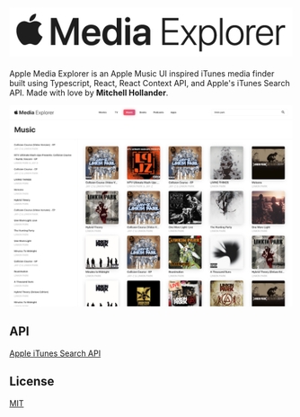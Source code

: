![og](https://github.com/Mitchures/apple-media-explorer/blob/master/src/images/apple-media-explorer-logo.jpg "Apple Media Explorer Logo")
---
Apple Media Explorer is an Apple Music UI inspired iTunes media finder built using Typescript, React, React Context API, and Apple's iTunes Search API. Made with love by **Mitchell Hollander**.

![og](https://github.com/Mitchures/apple-media-explorer/blob/master/src/images/ame-screen.png "Apple Media Explorer Screen")

## API
[Apple iTunes Search API](https://affiliate.itunes.apple.com/resources/documentation/itunes-store-web-service-search-api/)

## License
[MIT](https://choosealicense.com/licenses/mit/)